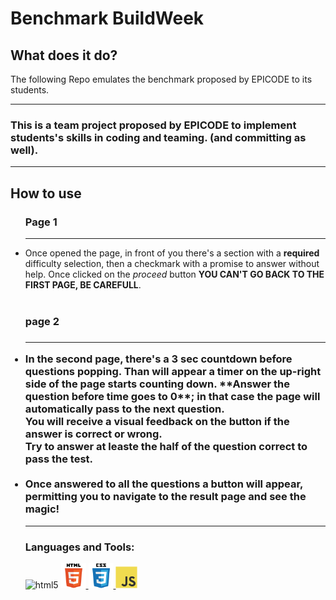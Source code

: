 # Benchmark BuildWeek

## What does it do?
The following Repo emulates the benchmark proposed by EPICODE to its students.
***
### This is a team project proposed by EPICODE to implement students's skills in coding and teaming. (and committing as well).
***

## How to use

<ul>
<h3>Page 1</h3>
<hr>
<li>
  Once opened the page, in front of you there's a section with a <strong>required</strong> difficulty selection, then a checkmark with a promise to answer without help. Once clicked on the <i>proceed</i> button <strong>YOU CAN'T GO BACK TO THE FIRST PAGE, BE CAREFULL</strong>.
</li>
  <br>
  <h3>page 2<h3>
    <hr>
<li>
  In the second page, there's a 3 sec countdown before questions popping. Than will appear a timer on the up-right side of the page starts counting down. **Answer the question before time goes to 0**; in that case the page will automatically pass to the next question. 
  <br>
  You will receive a visual feedback on the button if the answer is correct or wrong.
  <br>
  Try to answer at leaste the half of the question correct to pass the test.
</li>
  <br>
<li>
  Once answered to all the questions a button will appear, permitting you to navigate to the result page and see the magic!
</li>


***
<h3 align="left">Languages and Tools:</h3>
<p align="left"> <img src="https://upload.wikimedia.org/wikipedia/commons/thumb/9/9a/Visual_Studio_Code_1.35_icon.svg/512px-Visual_Studio_Code_1.35_icon.svg.png" alt="html5" width="35" height="35"/> <a href="https://www.w3schools.com/css/" target="_blank" rel="noreferrer"> <img src="https://raw.githubusercontent.com/devicons/devicon/master/icons/html5/html5-original-wordmark.svg" alt="html5" width="40" height="40"/> </a> <a href="https://developer.mozilla.org/en-US/docs/Web/JavaScript" target="_blank" rel="noreferrer"> <img src="https://raw.githubusercontent.com/devicons/devicon/master/icons/css3/css3-original-wordmark.svg" alt="css3" width="40" height="40"/> </a> <a href="https://www.w3.org/html/" target="_blank" rel="noreferrer"> <img src="https://raw.githubusercontent.com/devicons/devicon/master/icons/javascript/javascript-original.svg" alt="javascript" width="35" height="35"/> </a> </p>
